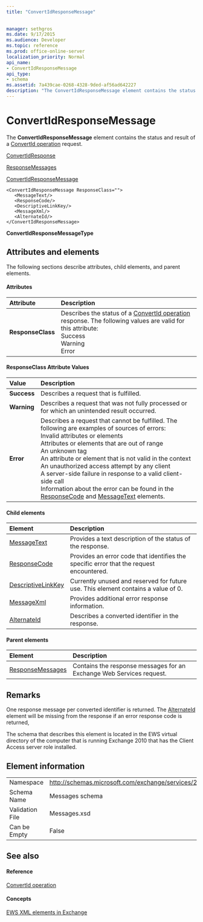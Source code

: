 ```yaml
---
title: "ConvertIdResponseMessage"
 
 
manager: sethgros
ms.date: 9/17/2015
ms.audience: Developer
ms.topic: reference
ms.prod: office-online-server
localization_priority: Normal
api_name:
- ConvertIdResponseMessage
api_type:
- schema
ms.assetid: 7a439cae-0268-4328-9ded-af56ad642227
description: "The ConvertIdResponseMessage element contains the status and result of a ConvertId operation request."
---
```


# ConvertIdResponseMessage

The **ConvertIdResponseMessage** element contains the status and result of a [ConvertId operation](convertid-operation.md) request. 
  
[ConvertIdResponse](convertidresponse.md)
  
[ResponseMessages](responsemessages.md)
  
[ConvertIdResponseMessage](convertidresponsemessage.md)
  
```
<ConvertIdResponseMessage ResponseClass="">
   <MessageText/>
   <ResponseCode/>
   <DescriptiveLinkKey/>
   <MessageXml/>
   <AlternateId/>
</ConvertIdResponseMessage>
```

 **ConvertIdResponseMessageType**
## Attributes and elements

The following sections describe attributes, child elements, and parent elements.
  
#### Attributes

|**Attribute**|**Description**|
|:-----|:-----|
|**ResponseClass** <br/> | Describes the status of a [ConvertId operation](convertid-operation.md) response. The following values are valid for this attribute:  <br/>  Success  <br/>  Warning  <br/>  Error  <br/> |
   
#### ResponseClass Attribute Values

|**Value**|**Description**|
|:-----|:-----|
|**Success** <br/> |Describes a request that is fulfilled.  <br/> |
|**Warning** <br/> | Describes a request that was not fully processed or for which an unintended result occurred.  <br/> |
|**Error** <br/> | Describes a request that cannot be fulfilled. The following are examples of sources of errors:  <br/>  Invalid attributes or elements  <br/>  Attributes or elements that are out of range  <br/>  An unknown tag  <br/>  An attribute or element that is not valid in the context  <br/>  An unauthorized access attempt by any client  <br/>  A server-side failure in response to a valid client-side call  <br/>  Information about the error can be found in the [ResponseCode](responsecode.md) and [MessageText](messagetext.md) elements.  <br/> |
   
#### Child elements

|**Element**|**Description**|
|:-----|:-----|
|[MessageText](messagetext.md) <br/> |Provides a text description of the status of the response.  <br/> |
|[ResponseCode](responsecode.md) <br/> |Provides an error code that identifies the specific error that the request encountered.  <br/> |
|[DescriptiveLinkKey](descriptivelinkkey.md) <br/> |Currently unused and reserved for future use. This element contains a value of 0.  <br/> |
|[MessageXml](messagexml.md) <br/> |Provides additional error response information.  <br/> |
|[AlternateId](alternateid.md) <br/> |Describes a converted identifier in the response.  <br/> |
   
#### Parent elements

|**Element**|**Description**|
|:-----|:-----|
|[ResponseMessages](responsemessages.md) <br/> |Contains the response messages for an Exchange Web Services request.  <br/> |
   
## Remarks

One response message per converted identifier is returned. The [AlternateId](alternateid.md) element will be missing from the response if an error response code is returned, 
  
The schema that describes this element is located in the EWS virtual directory of the computer that is running Exchange 2010 that has the Client Access server role installed.
  
## Element information

|||
|:-----|:-----|
|Namespace  <br/> |http://schemas.microsoft.com/exchange/services/2006/messages  <br/> |
|Schema Name  <br/> |Messages schema  <br/> |
|Validation File  <br/> |Messages.xsd  <br/> |
|Can be Empty  <br/> |False  <br/> |
   
## See also

#### Reference

[ConvertId operation](convertid-operation.md)
#### Concepts

[EWS XML elements in Exchange](ews-xml-elements-in-exchange.md)

